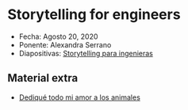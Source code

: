 # Storytelling for engineers

* Fecha: Agosto 20, 2020
* Ponente: Alexandra Serrano
* Diapositivas: [Storytelling para ingenieras](./Storytelling-para-ingenieras.pdf)

## Material extra

* [Dediqué todo mi amor a los animales](https://www.nytimes.com/es/2020/08/09/espanol/estilos-de-vida/amor-animales.html)

